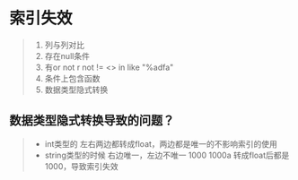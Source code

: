 # 索引失效

> 1. 列与列对比
> 2. 存在null条件
> 3. 有or not r  not != &lt;&gt; in  like "%adfa"
> 4. 条件上包含函数
> 5. 数据类型隐式转换

## 数据类型隐式转换导致的问题？

> * int类型的 左右两边都转成float，两边都是唯一的不影响索引的使用
> * string类型的时候 右边唯一，左边不唯一 1000  1000a 转成float后都是 1000，导致索引失效





